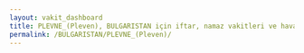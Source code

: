 ```yaml
---
layout: vakit_dashboard
title: PLEVNE_(Pleven), BULGARISTAN için iftar, namaz vakitleri ve hava durumu - ilçe/eyalet seç
permalink: /BULGARISTAN/PLEVNE_(Pleven)/
---
```


<script type="text/javascript">
  var GLOBAL_COUNTRY = 'BULGARISTAN';
  var GLOBAL_CITY = 'PLEVNE_(Pleven)';
  var GLOBAL_STATE = '';
  var lat = 72;
  var lon = 21;
</script>
